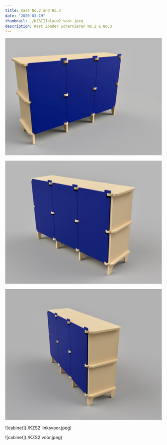 ```yaml
---
title: Kast No.2 and No.3
date: "2020-03-19"
thumbnail: ./KZSIIIblauw2_voor.jpeg
description: Kast Zonder Scharnieren No.2 & No.3
---
```


<div class="kg-card kg-image-card kg-width-wide">

![cabinet](./KZSIII_blauw1linksvoor.jpeg)

</div>

<div class="kg-card kg-image-card kg-width-wide">

![cabinet](./KZSIII_blauw_rechtsvoor.jpeg)

</div>

<div class="kg-card kg-image-card kg-width-wide">

![cabinet](./KZSIII_blauw_rechtsvoor2.jpeg)

</div>


<div class="kg-card kg-image-card kg-width-wide">

![cabinet](./KZS2 linksvoor.jpeg)

</div>

<div class="kg-card kg-image-card kg-width-wide">

![cabinet](./KZS2 voor.jpeg)

</div>
